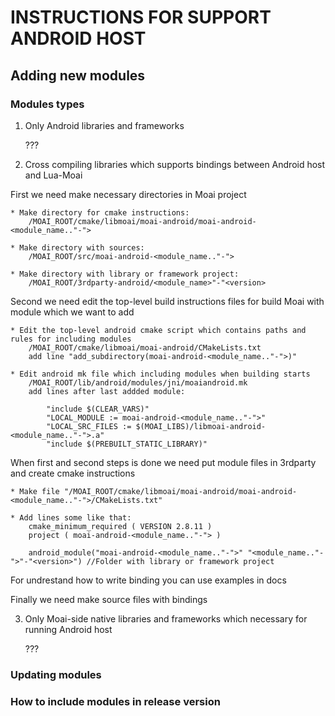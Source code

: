 # INSTRUCTIONS FOR SUPPORT ANDROID HOST

## Adding new modules

### Modules types

1. Only Android libraries and frameworks

	???


2. Cross compiling libraries which supports bindings between Android host and Lua-Moai

First we need make necessary directories in Moai project

	* Make directory for cmake instructions: 
		/MOAI_ROOT/cmake/libmoai/moai-android/moai-android-<module_name.."-">

	* Make directory with sources:
		/MOAI_ROOT/src/moai-android-<module_name.."-">

	* Make directory with library or framework project:
		/MOAI_ROOT/3rdparty-android/<module_name>"-"<version>

Second we need edit the top-level build instructions files for build Moai with module which we want to add

	* Edit the top-level android cmake script which contains paths and rules for including modules
		/MOAI_ROOT/cmake/libmoai/moai-android/CMakeLists.txt
		add line "add_subdirectory(moai-android-<module_name.."-">)"

	* Edit android mk file which including modules when building starts
		/MOAI_ROOT/lib/android/modules/jni/moaiandroid.mk
		add lines after last addded module:

			"include $(CLEAR_VARS)"
			"LOCAL_MODULE := moai-android-<module_name.."-">"
			"LOCAL_SRC_FILES := $(MOAI_LIBS)/libmoai-android-<module_name.."-">.a"
			"include $(PREBUILT_STATIC_LIBRARY)"

When first and second steps is done we need put module files in 3rdparty and create cmake instructions

	* Make file "/MOAI_ROOT/cmake/libmoai/moai-android/moai-android-<module_name.."-">/CMakeLists.txt"

	* Add lines some like that:
		cmake_minimum_required ( VERSION 2.8.11 )
		project ( moai-android-<module_name.."-"> )

		android_module("moai-android-<module_name.."-">" "<module_name.."-">"-"<version>") //Folder with library or framework project


For undrestand how to write binding you can use examples in docs

Finally we need make source files with bindings

3. Only Moai-side native libraries and frameworks which necessary for running Android host 

	???


### Updating modules


### How to include modules in release version


